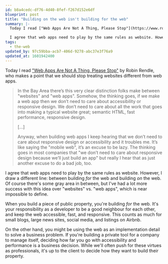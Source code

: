 ```yaml
---
id: b8a4cedc-df76-4d40-8fef-f267d152e6df
blueprint: post
title: "Building on the web isn't building for the web"
summary: |-
  Today I read ["Web Apps Are Not A Thing, Please Stop"](https://www.robinrendle.com/notes/web-apps-are-not-a-thing-please-stop) by Robin Rendle, who says we should stop treating websites different from web apps.

  I agree that web apps need to play by the same rules as website. However, I draw a different line: between building _for_ the web and building _on_ the web.
tags:
  - the-web
updated_by: 97c59bba-acb7-406d-9278-abc37e3f76a9
updated_at: 1601942400
---
```

Today I read ["Web Apps Are Not A Thing, Please Stop"](https://www.robinrendle.com/notes/web-apps-are-not-a-thing-please-stop) by Robin Rendle, who makes a point that we should stop treating websites different from web apps.

> In the Bay Area there’s this very clear distinction folks make between "websites" and "web apps". Somehow, the thinking goes, if we make a web app then we don’t need to care about accessibility or responsive design. We don’t need to care about all the work that goes into making a typical website great; semantic HTML, fast performance, responsive design.
>
> […]
>
> Anyway, when building web apps I keep hearing that we don’t need to care about responsive design or accessibility and it troubles me. It’s like saying the "mobile web", it’s an excuse to be lazy. The thinking goes in most companies that "we don’t need to care about responsive design because we’ll just build an app" but really I hear that as just another excuse to do a bad job, too.

I agree that web apps need to play by the same rules as website. However, I draw a different line: between building _for_ the web and building _on_ the web. Of course there's some gray area in between, but I've had a lot more success with this idea over "websites" vs. "web apps", which is near impossible to define.

When you build a piece of public property, you're building _for_ the web. It's your responsibility as a developer to be a good neighbour for each other, and keep the web accessible, fast, and responsive. This counts as much for small blogs, large news sites, social media, and listings on Airbnb.

On the other hand, you might be using the web as an implementation detail to solve a business problem. If you're building a private tool for a company to manage itself, deciding how far you go with accessibility and performance is a business decision. While we'll often push for these virtues as professionals, it's up to the client to decide how they want to build their property.